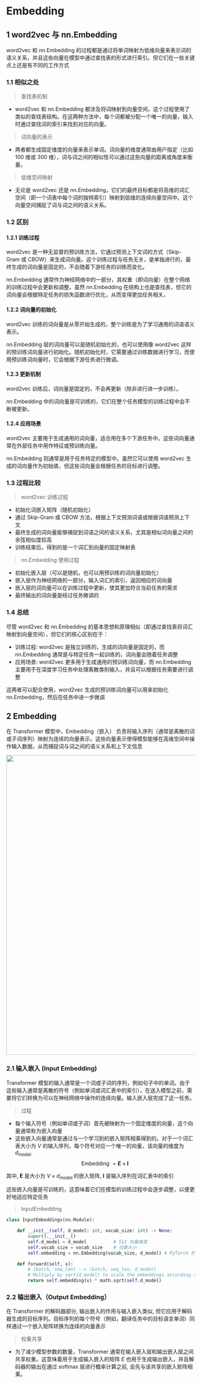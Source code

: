 # Embedding

## 1 word2vec 与 nn.Embedding
word2vec 和 nn.Embedding 的过程都是通过将单词映射为低维向量来表示词的语义关系，并且这些向量在模型中通过查找表的形式进行索引。但它们在一些关键点上还是有不同的工作方式

### 1.1 相似之处
>查找表机制
- word2vec 和 nn.Embedding 都涉及将词映射到向量空间，这个过程使用了类似的查找表结构。在这两种方法中，每个词都被分配一个唯一的向量，输入时通过查找词的索引来找到对应的向量。

>词向量的表示
- 两者都生成固定维度的向量来表示单词。词向量的维度通常由用户指定（比如 100 维或 300 维），词与词之间的相似性可以通过这些向量的距离或角度来衡量。

>低维空间映射
- 无论是 word2vec 还是 nn.Embedding，它们的最终目标都是将高维的词汇空间（即一个词表中每个词的独特索引）映射到低维的连续向量空间中。这个向量空间捕捉了词与词之间的语义关系。

### 1.2 区别
#### 1.2.1 训练过程

word2vec 是一种无监督的预训练方法，它通过预测上下文词的方式（Skip-Gram 或 CBOW）来生成词向量。这个训练过程与任务无关，是单独进行的，最终生成的词向量是固定的，不会随着下游任务的训练而变化。

nn.Embedding 通常作为神经网络中的一部分，其权重（即词向量）在整个网络的训练过程中会更新和调整。虽然 nn.Embedding 在结构上也是查找表，但它的词向量会根据特定任务的损失函数进行优化，从而变得更加任务相关。

#### 1.2.2 词向量的初始化

word2vec 训练的词向量是从零开始生成的，整个训练是为了学习通用的词语语义表示。

nn.Embedding 层的词向量可以是随机初始化的，也可以使用像 word2vec 这样的预训练词向量进行初始化。随机初始化时，它需要通过训练数据进行学习，而使用预训练词向量时，它会根据下游任务进行微调。

#### 1.2.3 更新机制

word2vec 训练后，词向量是固定的，不会再更新（除非进行进一步训练）。

nn.Embedding 中的词向量是可训练的，它们在整个任务模型的训练过程中会不断被更新。

#### 1.2.4 应用场景

word2vec 主要用于生成通用的词向量，适合用在多个下游任务中。这些词向量通常在外部任务中用作特征或预训练向量。

nn.Embedding 则通常是用于任务特定的模型中。虽然它可以使用 word2vec 生成的词向量作为初始值，但这些词向量会根据任务的目标进行调整。

### 1.3 过程比较
>word2vec 训练过程
- 初始化词嵌入矩阵（随机初始化）
- 通过 Skip-Gram 或 CBOW 方法，根据上下文预测词语或根据词语预测上下文
- 最终生成的词向量能够捕捉到词语之间的语义关系，尤其是相似词向量之间的余弦相似度较高
- 训练结束后，得到的是一个词汇到向量的固定映射表

>nn.Embedding 使用过程
- 初始化嵌入层（可以是随机，也可以用预训练的词向量初始化）
- 嵌入层作为神经网络的一部分，输入词汇的索引，返回相应的词向量
- 嵌入层的词向量可以在训练过程中更新，使其更加符合当前任务的需求
- 最终输出的词向量是经过任务微调的

### 1.4 总结
尽管 word2vec 和 nn.Embedding 的基本思想和原理相似（即通过查找表将词汇映射到向量空间），但它们的核心区别在于：
- 训练过程: word2vec 是独立训练的，生成的词向量是固定的，而 nn.Embedding 通常是与特定任务一起训练的，词向量会随着任务调整
- 应用场景: word2vec 更多用于生成通用的预训练词向量，而 nn.Embedding 主要用于在深度学习任务中处理离散类别输入，并且可以根据任务需要进行调整

这两者可以配合使用，word2vec 生成的预训练词向量可以用来初始化 nn.Embedding，然后在任务中进一步微调

## 2 Embedding
在 Transformer 模型中，Embedding（嵌入） 负责将输入序列（通常是离散的词或子词序列）映射为连续的向量表示。这些向量表示使得模型能够在高维空间中操作输入数据，从而捕捉词与词之间的语义关系和上下文信息

<div align=center>
    <image src="imgs/inputEmbedding.png" width="800">
</div>

### 2.1 输入嵌入 (Input Embedding)

Transformer 模型的输入通常是一个词或子词的序列，例如句子中的单词。由于这些输入通常是离散的符号（例如单词或词汇表中的索引），在送入模型之前，需要将它们转换为可以在神经网络中操作的连续向量。输入嵌入层完成了这一任务。

>过程
- 每个输入符号（例如单词或子词）首先被映射为一个固定维度的向量，这个向量通常称为嵌入向量
- 这些嵌入向量通常是通过与一个学习到的嵌入矩阵相乘得到的。对于一个词汇表大小为 $V$ 的输入序列，每个符号对应一个唯一的向量，该向量的维度为 $d_{\text {model }}$ 
$$
\text { Embedding }=\mathbf{E} \times \mathbf{I}
$$

其中, $\mathbf{E}$ 是大小为 $V \times d_{\text {model }}$ 的嵌入矩阵, $\mathbf{I}$ 是输入序列在词汇表中的索引

这些嵌入向量是可训练的，这意味着它们在模型的训练过程中会逐步调整，以便更好地适应特定任务

>InputEmbedding
```py
class InputEmbeddings(nn.Module):

    def __init__(self, d_model: int, vocab_size: int) -> None:
        super().__init__()
        self.d_model = d_model          # 512 向量维度
        self.vocab_size = vocab_size    # 词表大小
        self.embedding = nn.Embedding(vocab_size, d_model) # PyTorch 的Embedding

    def forward(self, x):
        # (batch, seq_len) --> (batch, seq_len, d_model)
        # Multiply by sqrt(d_model) to scale the embeddings according to the paper
        return self.embedding(x) * math.sqrt(self.d_model)
```

### 2.2 输出嵌入（Output Embedding）

在 Transformer 的解码器部分, 输出嵌入的作用与输入嵌入类似, 但它应用于解码器生成的目标序列。目标序列的每个符号（例如，翻译任务中的目标语言单词）同样通过一个嵌入矩阵转换为连续的向量表示

>权重共享
- 为了减少模型参数的数量，Transformer 通常在输入嵌入层和输出嵌入层之间共享权重。这意味着用于生成输入嵌入的矩阵 $E$ 也用于生成输出嵌入，并且解码器的输出在通过 softmax 层进行概率计算之前, 会先与该共享的嵌入矩阵相乘。


